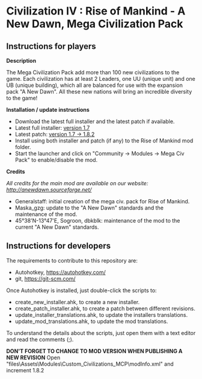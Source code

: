 # Civilization IV : Rise of Mankind - A New Dawn, Mega Civilization Pack

## Instructions for players

**Description** 

The Mega Civilization Pack add more than 100 new civilizations to the game. Each civilization has at least 2 Leaders, one UU (unique unit) and one UB (unique building), which all are balanced for use with the expansion pack "A New Dawn". All these new nations will bring an incredible diversity to the game!

**Installation / update instructions**

- Download the latest full installer and the latest patch if available.
- Latest full installer: [version 1.7](https://sourceforge.net/projects/anewdawn/files/MegaCivPack/rand_mcp_full_installer_2016-06_1.7.exe/download)
- Latest patch: [version 1.7 -> 1.8.2](https://sourceforge.net/projects/anewdawn/files/MegaCivPack/rand_mcp_patch_1.7_to_1.8.2.exe/download)
- Install using both installer and patch (if any) to the Rise of Mankind mod folder.
- Start the launcher and click on "Community -> Modules -> Mega Civ Pack" to enable/disable the mod.

**Credits**

_All credits for the main mod are available on our website: http://anewdawn.sourceforge.net/_

- Generalstaff: initial creation of the mega civ. pack for Rise of Mankind.
- Maska_gzg: update to the "A New Dawn" standards and the maintenance of the mod.
- 45°38'N-13°47'E, Sogroon, dbkblk: maintenance of the mod to the current "A New Dawn" standards.

## Instructions for developers

The requirements to contribute to this repository are:

- Autohotkey, https://autohotkey.com/
- git, https://git-scm.com/

Once Autohotkey is installed, just double-click the scripts to:

- create_new_installer.ahk, to create a new installer.
- create_patch_installer.ahk, to create a patch between different revisions.
- update_installer_translations.ahk, to update the installers translations.
- update_mod_translations.ahk, to update the mod translations.

To understand the details about the scripts, just open them with a text editor and read the comments (;).

**DON'T FORGET TO CHANGE TO MOD VERSION WHEN PUBLISHING A NEW REVISION**
Open "files\Assets\Modules\Custom_Civilizations_MCP\modInfo.xml" and increment <version>1.8.2</version>
